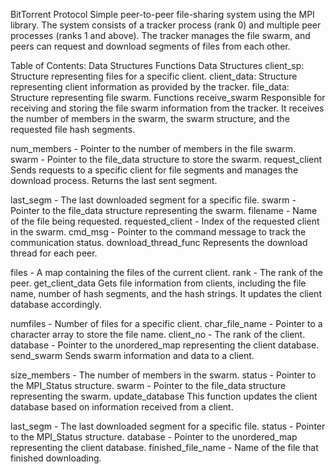 BitTorrent Protocol
Simple peer-to-peer file-sharing system using the MPI library. The system consists of a tracker process (rank 0) and multiple peer processes (ranks 1 and above). The tracker manages the file swarm, and peers can request and download segments of files from each other.

Table of Contents:
Data Structures
Functions
Data Structures
client_sp: Structure representing files for a specific client.
client_data: Structure representing client information as provided by the tracker.
file_data: Structure representing file swarm.
Functions
receive_swarm
Responsible for receiving and storing the file swarm information from the tracker. It receives the number of members in the swarm, the swarm structure, and the requested file hash segments.

num_members - Pointer to the number of members in the file swarm.
swarm - Pointer to the file_data structure to store the swarm.
request_client
Sends requests to a specific client for file segments and manages the download process. Returns the last sent segment.

last_segm - The last downloaded segment for a specific file.
swarm - Pointer to the file_data structure representing the swarm.
filename - Name of the file being requested.
requested_client - Index of the requested client in the swarm.
cmd_msg - Pointer to the command message to track the communication status.
download_thread_func
Represents the download thread for each peer.

files - A map containing the files of the current client.
rank - The rank of the peer.
get_client_data
Gets file information from clients, including the file name, number of hash segments, and the hash strings. It updates the client database accordingly.

numfiles - Number of files for a specific client.
char_file_name - Pointer to a character array to store the file name.
client_no - The rank of the client.
database - Pointer to the unordered_map representing the client database.
send_swarm
Sends swarm information and data to a client.

size_members - The number of members in the swarm.
status - Pointer to the MPI_Status structure.
swarm - Pointer to the file_data structure representing the swarm.
update_database
This function updates the client database based on information received from a client.

last_segm - The last downloaded segment for a specific file.
status - Pointer to the MPI_Status structure.
database - Pointer to the unordered_map representing the client database.
finished_file_name - Name of the file that finished downloading.
